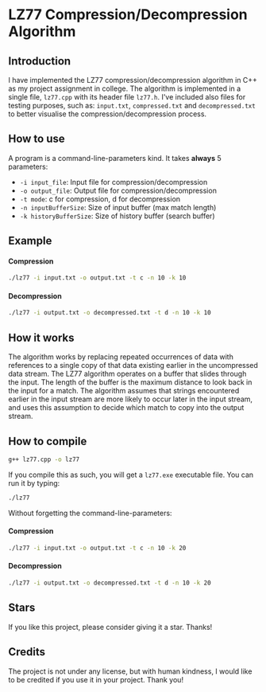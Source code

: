 # LZ77 Compression/Decompression Algorithm

## Introduction

I have implemented the LZ77 compression/decompression algorithm in C++ as my project assignment in college. The algorithm is implemented in a single file, `lz77.cpp` with its header file `lz77.h`. I've included also files for testing purposes, such as: `input.txt`, `compressed.txt` and `decompressed.txt` to better visualise the compression/decompression process.

## How to use

A program is a command-line-parameters kind. It takes **always** 5 parameters:

- `-i input_file`: Input file for compression/decompression
- `-o output_file`: Output file for compression/decompression
- `-t mode`: c for compression, d for decompression
- `-n inputBufferSize`: Size of input buffer (max match length)
- `-k historyBufferSize`: Size of history buffer (search buffer)

## Example

#### Compression

```bash
./lz77 -i input.txt -o output.txt -t c -n 10 -k 10
```

#### Decompression

```bash
./lz77 -i output.txt -o decompressed.txt -t d -n 10 -k 10
```

## How it works

The algorithm works by replacing repeated occurrences of data with references to a single copy of that data existing earlier in the uncompressed data stream. The LZ77 algorithm operates on a buffer that slides through the input. The length of the buffer is the maximum distance to look back in the input for a match. The algorithm assumes that strings encountered earlier in the input stream are more likely to occur later in the input stream, and uses this assumption to decide which match to copy into the output stream.

## How to compile

```bash
g++ lz77.cpp -o lz77
```

If you compile this as such, you will get a `lz77.exe` executable file. You can run it by typing:

```bash
./lz77
```

Without forgetting the command-line-parameters:

#### Compression

```bash
./lz77 -i input.txt -o output.txt -t c -n 10 -k 20
```

#### Decompression

```bash
./lz77 -i output.txt -o decompressed.txt -t d -n 10 -k 20
```

## Stars

If you like this project, please consider giving it a star. Thanks!

## Credits

The project is not under any license, but with human kindness, I would like to be credited if you use it in your project. Thank you!
